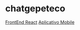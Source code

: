 # chatgepeteco

[FrontEnd React](https://github.com/Valdeir027/ChatGepeteco-FRONTEND)
[Aplicativo Mobile](https://github.com/Valdeir027/ChatGepeteco-MOBILE)
